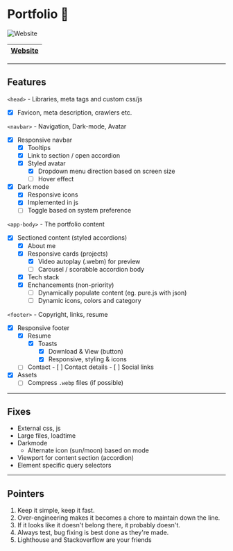 # Portfolio 📁 

<img alt="Website" src="https://img.shields.io/website?down_message=Down&label=Website&up_message=Up&url=https://blacksmithop.github.io/Portfolio/">

| [Website](https://blacksmithop.github.io/Portfolio/#) |
| ----------------------------------------------------- |

---
## Features 

 `<head>` - Libraries, meta tags and custom css/js
- [x] Favicon, meta description, crawlers etc.
  
`<navbar>` - Navigation, Dark-mode, Avatar
  - [x] Responsive navbar
    - [x] Tooltips
    - [x] Link to section / open accordion
    - [x] Styled avatar
      - [x] Dropdown menu direction based on screen size
      - [ ] Hover effect
- [x] Dark mode 
  - [x] Responsive icons
  - [x] Implemented in js
  - [ ] Toggle based on system preference

`<app-body>` - The portfolio content
- [x] Sectioned content (styled accordions)
  - [x] About me
  - [x] Responsive cards (projects)
    - [x] Video autoplay (.webm) for preview
    - [ ] Carousel / scorabble accordion body
  - [x] Tech stack
  - [x] Enchancements (non-priority)
    - [ ] Dynamically populate content (eg. pure.js with json)
    - [ ] Dynamic icons, colors and category

`<footer>` - Copyright, links, resume
- [x] Responsive footer
    - [x] Resume
      - [x] Toasts
          - [x] Download & View (button)
          - [x] Responsive, styling & icons
    -  [ ] Contact
          - [ ] Contact details
          - [ ] Social links 

- [x] Assets
  - [ ] Compress `.webp` files (if possible)

---
## Fixes
* External css, js
* Large files, loadtime
* Darkmode
  * Alternate icon (sun/moon) based on mode
* Viewport for content section (accordion)
* Element specific query selectors

---
## Pointers
1) Keep it simple, keep it fast.
2) Over-engineering makes it becomes a chore to maintain down the line.
3) If it looks like it doesn't belong there, it probably doesn't.
4) Always test, bug fixing is best done as they're made.
5) Lighthouse and Stackoverflow are your friends
